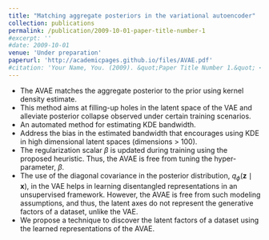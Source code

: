 ```yaml
---
title: "Matching aggregate posteriors in the variational autoencoder"
collection: publications
permalink: /publication/2009-10-01-paper-title-number-1
#excerpt: ''
#date: 2009-10-01
venue: 'Under preparation'
paperurl: 'http://academicpages.github.io/files/AVAE.pdf'
#citation: 'Your Name, You. (2009). &quot;Paper Title Number 1.&quot; <i>Journal 1</i>. 1(1).'
---
```


* The AVAE matches the aggregate posterior to the prior using kernel density estimate. 
* This method aims at filling-up holes in the latent space of the VAE and alleviate posterior collapse observed under certain training scenarios.
* An automated method for estimating KDE bandwidth.
* Address the bias in the estimated bandwidth that encourages using KDE in high dimensional latent spaces (dimensions > 100).
* The regularization scalar $\beta$ is updated during training using the proposed heuristic. Thus, the AVAE is free from tuning the hyper-parameter, $\beta$.
* The use of the diagonal covariance in the posterior distribution, $q_{\phi}(\mathbf{z} \mid \mathbf{x})$, in the VAE helps in learning disentangled representations in an unsupervised framework. However, the AVAE is free from such modeling assumptions, and thus, the latent axes do not represent the generative factors of a dataset, unlike the VAE.
* We propose a technique to discover the latent factors of a dataset using the learned representations of the AVAE.

